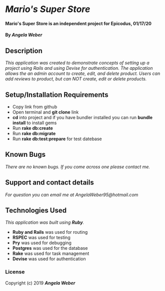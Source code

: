 # _Mario's Super Store_

#### **Mario's Super Store is an independent project for Epicodus, 01/17/20**

#### By _**Angela Weber**_

## Description
  _This application was created to demonstrate concepts of setting up a project using Rails and using Devise for authentication. The application allows the an admin account to create, edit, and delete product. Users can add reviews to product, but can NOT create, edit or delete products._

## Setup/Installation Requirements

* Copy link from github
* Open terminal and __git clone__ link
* __cd__ into project and if you have bundler installed you can run __bundle install__ to install gems
* Run __rake db:create__
* Run __rake db:migrate__
* Run __rake db:test:prepare__ for test datebase



## Known Bugs

_There are no known bugs. If you come across one please contact me._

## Support and contact details

_For question you can email me at AngelaWeber95@hotmail.com_

## Technologies Used

_This application was built using __Ruby__._
* __Ruby and Rails__ was used for routing
* __RSPEC__ was used for testing
* __Pry__ was used for debugging
* __Postgres__ was used for the database
* __Rake__ was used for task management
* __Devise__ was used for authentication

### License

Copyright (c) 2019 **_Angela Weber_**
